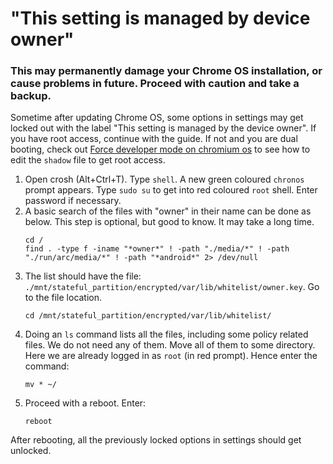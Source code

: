 # "This setting is managed by device owner"

### This may permanently damage your Chrome OS installation, or cause problems in future. Proceed with caution and take a backup.
Sometime after updating Chrome OS, some options in settings may get locked out with the label "This setting is managed by the device owner". If you have root access, continue with the guide. If not and you are dual booting, check out [Force developer mode on chromium os](https://github.com/SayantanRC/URLs/blob/master/Developer%20mode%20in%20chromium%20os.md) to see how to edit the `shadow` file to get root access.  

1. Open crosh (Alt+Ctrl+T). Type `shell`. A new green coloured `chronos` prompt appears. Type `sudo su` to get into red coloured `root` shell. Enter password if necessary.  
2. A basic search of the files with "owner" in their name can be done as below. This step is optional, but good to know. It may take a long time.
   ```
   cd /
   find . -type f -iname "*owner*" ! -path "./media/*" ! -path "./run/arc/media/*" ! -path "*android*" 2> /dev/null
   ```
3. The list should have the file: `./mnt/stateful_partition/encrypted/var/lib/whitelist/owner.key`. Go to the file location.
   ```
   cd /mnt/stateful_partition/encrypted/var/lib/whitelist/
   ```
4. Doing an `ls` command lists all the files, including some policy related files. We do not need any of them. Move all of them to some directory. Here we are already logged in as `root` (in red prompt). Hence enter the command:
   ```
   mv * ~/
   ```
5. Proceed with a reboot. Enter:
   ```
   reboot
   ```

After rebooting, all the previously locked options in settings should get unlocked.
